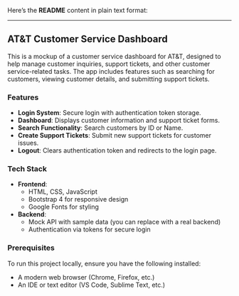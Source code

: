 Here’s the **README** content in plain text format:

---

## AT&T Customer Service Dashboard

This is a mockup of a customer service dashboard for AT&T, designed to help manage customer inquiries, support tickets, and other customer service-related tasks. The app includes features such as searching for customers, viewing customer details, and submitting support tickets.

### Features
- **Login System**: Secure login with authentication token storage.
- **Dashboard**: Displays customer information and support ticket forms.
- **Search Functionality**: Search customers by ID or Name.
- **Create Support Tickets**: Submit new support tickets for customer issues.
- **Logout**: Clears authentication token and redirects to the login page.

### Tech Stack
- **Frontend**:
  - HTML, CSS, JavaScript
  - Bootstrap 4 for responsive design
  - Google Fonts for styling
- **Backend**:
  - Mock API with sample data (you can replace with a real backend)
  - Authentication via tokens for secure login

### Prerequisites
To run this project locally, ensure you have the following installed:
- A modern web browser (Chrome, Firefox, etc.)
- An IDE or text editor (VS Code, Sublime Text, etc.)
